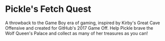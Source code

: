 # Pickle's Fetch Quest

A throwback to the Game Boy era of gaming, inspired by Kirby's Great Cave Offensive and created for GitHub's 2017 Game Off. Help Pickle brave the Wolf Queen's Palace and collect as many of her treasures as you can!
